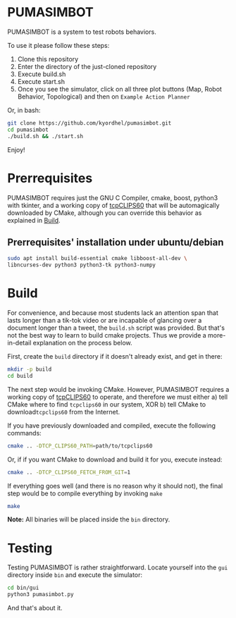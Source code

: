 # PUMASIMBOT
PUMASIMBOT is a system to test robots behaviors.

To use it please follow these steps:
1. Clone this repository
2. Enter the directory of the just-cloned repository
3. Execute build.sh
4. Execute start.sh
5. Once you see the simulator, click on all three plot buttons (Map, Robot Behavior, Topological) and then on `Example Action Planner`

Or, in bash:
```bash
git clone https://github.com/kyordhel/pumasimbot.git
cd pumasimbot
./build.sh && ./start.sh
```

Enjoy!

# Prerrequisites
PUMASIMBOT requires just
the GNU C Compiler,
cmake,
boost,
python3 with tkinter,
and a working copy of [tcpCLIPS60](https://github.com/kyordhel/tcpclips60)
that will be automagically downloaded by CMake, although you can override this behavior as explained in [Build](#build).

## Prerrequisites' installation under ubuntu/debian
```bash
sudo apt install build-essential cmake libboost-all-dev \
libncurses-dev python3 python3-tk python3-numpy
```

# Build
For convenience, and because most students lack an attention span that lasts longer than a tik-tok video or are incapable of glancing over a document longer than a tweet, the `build.sh` script was provided.
But that's not the best way to learn to build cmake projects.
Thus we provide a more-in-detail explanation on the process below.

First, create the `build` directory if it doesn't already exist, and get in there:
```bash
mkdir -p build
cd build
```

The next step would be invoking CMake.
However, PUMASIMBOT requires a working copy of [tcpCLIPS60](https://github.com/kyordhel/tcpclips60) to operate, and therefore we must either
a) tell CMake where to find `tcpclips60` in our system,
XOR
b) tell CMake to download`tcpclips60` from the Internet.

If you have previously downloaded and compiled, execute the following commands:
```bash
cmake .. -DTCP_CLIPS60_PATH=path/to/tcpclips60
```

Or, if if you want CMake to download and build it for you, execute instead:
```bash
cmake .. -DTCP_CLIPS60_FETCH_FROM_GIT=1
```

If everything goes well (and there is no reason why it should not), the final step would be to compile everything by invoking `make`

```bash
make
```

**Note:** All binaries will be placed inside the `bin` directory.

# Testing
Testing PUMASIMBOT is rather straightforward.
Locate yourself into the `gui` directory inside `bin` and execute the simulator:
```bash
cd bin/gui
python3 pumasimbot.py
```

And that's about it.
